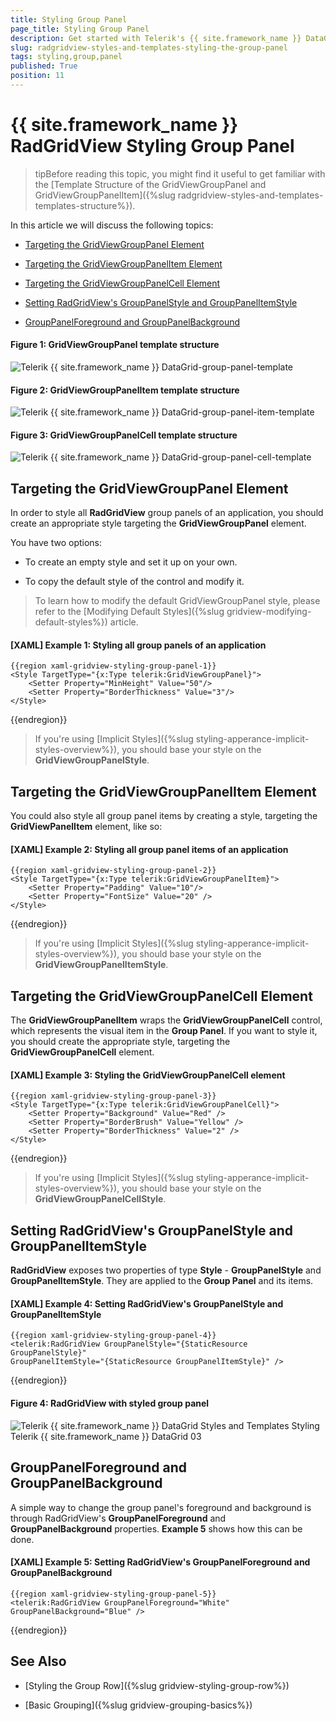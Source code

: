 ```yaml
---
title: Styling Group Panel
page_title: Styling Group Panel
description: Get started with Telerik's {{ site.framework_name }} DataGrid and learn how to create an appropriate style targeting the GroupPanel element.
slug: radgridview-styles-and-templates-styling-the-group-panel
tags: styling,group,panel
published: True
position: 11
---
```


# {{ site.framework_name }} RadGridView Styling Group Panel

>tipBefore reading this topic, you might find it useful to get familiar with the [Template Structure of the GridViewGroupPanel and GridViewGroupPanelItem]({%slug radgridview-styles-and-templates-templates-structure%}).

In this article we will discuss the following topics:

* [Targeting the GridViewGroupPanel Element](#targeting-the-gridviewgrouppanel-element)

* [Targeting the GridViewGroupPanelItem Element](#targeting-the-gridviewgrouppanelitem-element)

* [Targeting the GridViewGroupPanelCell Element](#targeting-the-gridviewgrouppanelcell-element)

* [Setting RadGridView's GroupPanelStyle and GroupPanelItemStyle](#setting-radgridviews-grouppanelstyle-and-grouppanelitemstyle)

* [GroupPanelForeground and GroupPanelBackground](#grouppanelforeground-and-grouppanelbackground)

#### __Figure 1: GridViewGroupPanel template structure__

![Telerik {{ site.framework_name }} DataGrid-group-panel-template](images/gridview-group-panel-template.png)

#### __Figure 2: GridViewGroupPanelItem template structure__

![Telerik {{ site.framework_name }} DataGrid-group-panel-item-template](images/gridview-group-panel-item-template.png)

#### __Figure 3: GridViewGroupPanelCell template structure__

![Telerik {{ site.framework_name }} DataGrid-group-panel-cell-template](images/gridview-group-panel-cell-template.png)

## Targeting the GridViewGroupPanel Element

In order to style all __RadGridView__ group panels of an application, you should create an appropriate style targeting the __GridViewGroupPanel__ element.

You have two options:

* To create an empty style and set it up on your own.

* To copy the default style of the control and modify it.

>To learn how to modify the default GridViewGroupPanel style, please refer to the [Modifying Default Styles]({%slug gridview-modifying-default-styles%}) article.

#### __[XAML] Example 1: Styling all group panels of an application__

	{{region xaml-gridview-styling-group-panel-1}}
	<Style TargetType="{x:Type telerik:GridViewGroupPanel}">
	    <Setter Property="MinHeight" Value="50"/>
	    <Setter Property="BorderThickness" Value="3"/>
	</Style>
{{endregion}}

>If you're using [Implicit Styles]({%slug styling-apperance-implicit-styles-overview%}), you should base your style on the __GridViewGroupPanelStyle__.

## Targeting the GridViewGroupPanelItem Element

You could also style all group panel items by creating a style, targeting the __GridViewPanelItem__ element, like so:

#### __[XAML] Example 2: Styling all group panel items of an application__

	{{region xaml-gridview-styling-group-panel-2}}
	<Style TargetType="{x:Type telerik:GridViewGroupPanelItem}">
	    <Setter Property="Padding" Value="10"/>
	    <Setter Property="FontSize" Value="20" />
	</Style>
{{endregion}}

>If you're using [Implicit Styles]({%slug styling-apperance-implicit-styles-overview%}), you should base your style on the __GridViewGroupPanelItemStyle__.

## Targeting the GridViewGroupPanelCell Element

The __GridViewGroupPanelItem__ wraps the __GridViewGroupPanelCell__ control, which represents the visual item in the __Group Panel__. If you want to style it, you should create the appropriate style, targeting the __GridViewGroupPanelCell__ element.

#### __[XAML] Example 3: Styling the GridViewGroupPanelCell element__

	{{region xaml-gridview-styling-group-panel-3}}
	<Style TargetType="{x:Type telerik:GridViewGroupPanelCell}">
	    <Setter Property="Background" Value="Red" />
	    <Setter Property="BorderBrush" Value="Yellow" />
	    <Setter Property="BorderThickness" Value="2" />
	</Style>
{{endregion}}

>If you're using [Implicit Styles]({%slug styling-apperance-implicit-styles-overview%}), you should base your style on the __GridViewGroupPanelCellStyle__.

## Setting RadGridView's GroupPanelStyle and GroupPanelItemStyle

__RadGridView__ exposes two properties of type __Style__ - __GroupPanelStyle__ and __GroupPanelItemStyle__. They are applied to the __Group Panel__ and its items.

#### __[XAML] Example 4: Setting RadGridView's GroupPanelStyle and GroupPanelItemStyle__

	{{region xaml-gridview-styling-group-panel-4}}
	<telerik:RadGridView GroupPanelStyle="{StaticResource GroupPanelStyle}"
	GroupPanelItemStyle="{StaticResource GroupPanelItemStyle}" />
{{endregion}}

#### __Figure 4: RadGridView with styled group panel__

![Telerik {{ site.framework_name }} DataGrid Styles and Templates Styling Telerik {{ site.framework_name }} DataGrid 03](images/RadGridView_Styles_and_Templates_Styling_RadGridView_03.png)

## GroupPanelForeground and GroupPanelBackground

A simple way to change the group panel's foreground and background is through RadGridView's **GroupPanelForeground** and **GroupPanelBackground** properties. **Example 5** shows how this can be done.

#### __[XAML] Example 5: Setting RadGridView's GroupPanelForeground and GroupPanelBackground__

	{{region xaml-gridview-styling-group-panel-5}}
	<telerik:RadGridView GroupPanelForeground="White"
	GroupPanelBackground="Blue" />
{{endregion}}

## See Also

 * [Styling the Group Row]({%slug gridview-styling-group-row%})

 * [Basic Grouping]({%slug gridview-grouping-basics%})
